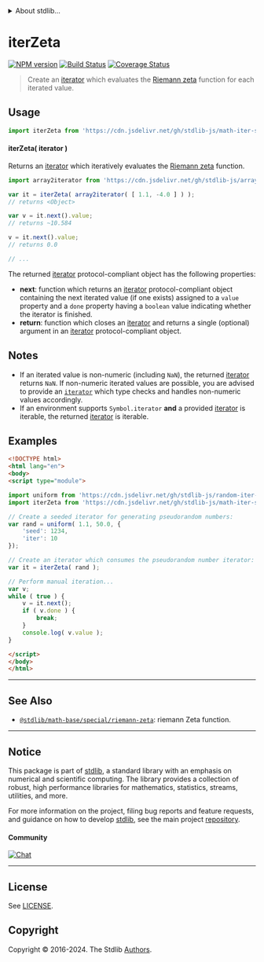 <!--

@license Apache-2.0

Copyright (c) 2020 The Stdlib Authors.

Licensed under the Apache License, Version 2.0 (the "License");
you may not use this file except in compliance with the License.
You may obtain a copy of the License at

   http://www.apache.org/licenses/LICENSE-2.0

Unless required by applicable law or agreed to in writing, software
distributed under the License is distributed on an "AS IS" BASIS,
WITHOUT WARRANTIES OR CONDITIONS OF ANY KIND, either express or implied.
See the License for the specific language governing permissions and
limitations under the License.

-->


<details>
  <summary>
    About stdlib...
  </summary>
  <p>We believe in a future in which the web is a preferred environment for numerical computation. To help realize this future, we've built stdlib. stdlib is a standard library, with an emphasis on numerical and scientific computation, written in JavaScript (and C) for execution in browsers and in Node.js.</p>
  <p>The library is fully decomposable, being architected in such a way that you can swap out and mix and match APIs and functionality to cater to your exact preferences and use cases.</p>
  <p>When you use stdlib, you can be absolutely certain that you are using the most thorough, rigorous, well-written, studied, documented, tested, measured, and high-quality code out there.</p>
  <p>To join us in bringing numerical computing to the web, get started by checking us out on <a href="https://github.com/stdlib-js/stdlib">GitHub</a>, and please consider <a href="https://opencollective.com/stdlib">financially supporting stdlib</a>. We greatly appreciate your continued support!</p>
</details>

# iterZeta

[![NPM version][npm-image]][npm-url] [![Build Status][test-image]][test-url] [![Coverage Status][coverage-image]][coverage-url] <!-- [![dependencies][dependencies-image]][dependencies-url] -->

> Create an [iterator][mdn-iterator-protocol] which evaluates the [Riemann zeta][@stdlib/math/base/special/riemann-zeta] function for each iterated value.

<!-- Section to include introductory text. Make sure to keep an empty line after the intro `section` element and another before the `/section` close. -->

<section class="intro">

</section>

<!-- /.intro -->

<!-- Package usage documentation. -->



<section class="usage">

## Usage

```javascript
import iterZeta from 'https://cdn.jsdelivr.net/gh/stdlib-js/math-iter-special-riemann-zeta@v0.2.0-esm/index.mjs';
```

#### iterZeta( iterator )

Returns an [iterator][mdn-iterator-protocol] which iteratively evaluates the [Riemann zeta][@stdlib/math/base/special/riemann-zeta] function.

```javascript
import array2iterator from 'https://cdn.jsdelivr.net/gh/stdlib-js/array-to-iterator@esm/index.mjs';

var it = iterZeta( array2iterator( [ 1.1, -4.0 ] ) );
// returns <Object>

var v = it.next().value;
// returns ~10.584

v = it.next().value;
// returns 0.0

// ...
```

The returned [iterator][mdn-iterator-protocol] protocol-compliant object has the following properties:

-   **next**: function which returns an [iterator][mdn-iterator-protocol] protocol-compliant object containing the next iterated value (if one exists) assigned to a `value` property and a `done` property having a `boolean` value indicating whether the iterator is finished.
-   **return**: function which closes an [iterator][mdn-iterator-protocol] and returns a single (optional) argument in an [iterator][mdn-iterator-protocol] protocol-compliant object.

</section>

<!-- /.usage -->

<!-- Package usage notes. Make sure to keep an empty line after the `section` element and another before the `/section` close. -->

<section class="notes">

## Notes

-   If an iterated value is non-numeric (including `NaN`), the returned [iterator][mdn-iterator-protocol] returns `NaN`. If non-numeric iterated values are possible, you are advised to provide an [`iterator`][mdn-iterator-protocol] which type checks and handles non-numeric values accordingly.
-   If an environment supports `Symbol.iterator` **and** a provided [iterator][mdn-iterator-protocol] is iterable, the returned [iterator][mdn-iterator-protocol] is iterable.

</section>

<!-- /.notes -->

<!-- Package usage examples. -->

<section class="examples">

## Examples

<!-- eslint no-undef: "error" -->

```html
<!DOCTYPE html>
<html lang="en">
<body>
<script type="module">

import uniform from 'https://cdn.jsdelivr.net/gh/stdlib-js/random-iter-uniform@esm/index.mjs';
import iterZeta from 'https://cdn.jsdelivr.net/gh/stdlib-js/math-iter-special-riemann-zeta@v0.2.0-esm/index.mjs';

// Create a seeded iterator for generating pseudorandom numbers:
var rand = uniform( 1.1, 50.0, {
    'seed': 1234,
    'iter': 10
});

// Create an iterator which consumes the pseudorandom number iterator:
var it = iterZeta( rand );

// Perform manual iteration...
var v;
while ( true ) {
    v = it.next();
    if ( v.done ) {
        break;
    }
    console.log( v.value );
}

</script>
</body>
</html>
```

</section>

<!-- /.examples -->

<!-- Section to include cited references. If references are included, add a horizontal rule *before* the section. Make sure to keep an empty line after the `section` element and another before the `/section` close. -->

<section class="references">

</section>

<!-- /.references -->

<!-- Section for related `stdlib` packages. Do not manually edit this section, as it is automatically populated. -->

<section class="related">

* * *

## See Also

-   <span class="package-name">[`@stdlib/math-base/special/riemann-zeta`][@stdlib/math/base/special/riemann-zeta]</span><span class="delimiter">: </span><span class="description">riemann Zeta function.</span>

</section>

<!-- /.related -->

<!-- Section for all links. Make sure to keep an empty line after the `section` element and another before the `/section` close. -->


<section class="main-repo" >

* * *

## Notice

This package is part of [stdlib][stdlib], a standard library with an emphasis on numerical and scientific computing. The library provides a collection of robust, high performance libraries for mathematics, statistics, streams, utilities, and more.

For more information on the project, filing bug reports and feature requests, and guidance on how to develop [stdlib][stdlib], see the main project [repository][stdlib].

#### Community

[![Chat][chat-image]][chat-url]

---

## License

See [LICENSE][stdlib-license].


## Copyright

Copyright &copy; 2016-2024. The Stdlib [Authors][stdlib-authors].

</section>

<!-- /.stdlib -->

<!-- Section for all links. Make sure to keep an empty line after the `section` element and another before the `/section` close. -->

<section class="links">

[npm-image]: http://img.shields.io/npm/v/@stdlib/math-iter-special-riemann-zeta.svg
[npm-url]: https://npmjs.org/package/@stdlib/math-iter-special-riemann-zeta

[test-image]: https://github.com/stdlib-js/math-iter-special-riemann-zeta/actions/workflows/test.yml/badge.svg?branch=v0.2.0
[test-url]: https://github.com/stdlib-js/math-iter-special-riemann-zeta/actions/workflows/test.yml?query=branch:v0.2.0

[coverage-image]: https://img.shields.io/codecov/c/github/stdlib-js/math-iter-special-riemann-zeta/main.svg
[coverage-url]: https://codecov.io/github/stdlib-js/math-iter-special-riemann-zeta?branch=main

<!--

[dependencies-image]: https://img.shields.io/david/stdlib-js/math-iter-special-riemann-zeta.svg
[dependencies-url]: https://david-dm.org/stdlib-js/math-iter-special-riemann-zeta/main

-->

[chat-image]: https://img.shields.io/gitter/room/stdlib-js/stdlib.svg
[chat-url]: https://app.gitter.im/#/room/#stdlib-js_stdlib:gitter.im

[stdlib]: https://github.com/stdlib-js/stdlib

[stdlib-authors]: https://github.com/stdlib-js/stdlib/graphs/contributors

[umd]: https://github.com/umdjs/umd
[es-module]: https://developer.mozilla.org/en-US/docs/Web/JavaScript/Guide/Modules

[deno-url]: https://github.com/stdlib-js/math-iter-special-riemann-zeta/tree/deno
[deno-readme]: https://github.com/stdlib-js/math-iter-special-riemann-zeta/blob/deno/README.md
[umd-url]: https://github.com/stdlib-js/math-iter-special-riemann-zeta/tree/umd
[umd-readme]: https://github.com/stdlib-js/math-iter-special-riemann-zeta/blob/umd/README.md
[esm-url]: https://github.com/stdlib-js/math-iter-special-riemann-zeta/tree/esm
[esm-readme]: https://github.com/stdlib-js/math-iter-special-riemann-zeta/blob/esm/README.md
[branches-url]: https://github.com/stdlib-js/math-iter-special-riemann-zeta/blob/main/branches.md

[stdlib-license]: https://raw.githubusercontent.com/stdlib-js/math-iter-special-riemann-zeta/main/LICENSE

[mdn-iterator-protocol]: https://developer.mozilla.org/en-US/docs/Web/JavaScript/Reference/Iteration_protocols#The_iterator_protocol

[@stdlib/math/base/special/riemann-zeta]: https://github.com/stdlib-js/math-base-special-riemann-zeta/tree/esm

<!-- <related-links> -->



<!-- </related-links> -->

</section>

<!-- /.links -->
